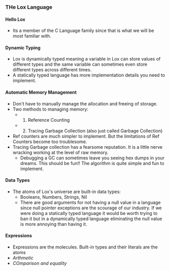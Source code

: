 ### THe Lox Language
#### Hello Lox
- Its a member of the C Language family since that is what we will be most familiar with.
#### Dynamic Typing
- Lox is dynamically typed meaning a variable in Lox can store values of different types and the same variable can sometimes even store different types across different times.
- A statically typed language has more implementation details you need to implement.
#### Automatic Memory Management
- Don't have to manually manage the allocation and freeing of storage.
- Two methods to managing memory:
  - 1. Reference Counting
  - 2. Tracing Garbage Collection (also just called Garbage Collection)
- Ref counters are much simpler to implement. But the limitations of Ref Counters become too troublesome.
- Tracing Garbage collection has a fearsome reputation. It is a little nerve wracking working at the level of raw memory.
  - Debugging a GC can sometimes leave you seeing hex dumps in your dreams. This should be fun!! The algorithm is quite simple and fun to implement.
#### Data Types
- The atoms of Lox's universe are built-in data types:
  - Booleans, Numbers, Strings, Nil
  - There are good arguments for not having a null value in a language since null pointer exceptions are the scourage of our industry. If we were doing a statically typed language it would be worth trying to ban it but in a dynamically typed language eliminating the null value is more annoying than having it.
#### Expressions
- Expressions are the molecules. Built-in types and their literals are the atoms
- *Arthmetic*
- *COmparison and equality*